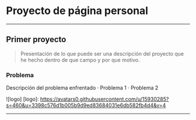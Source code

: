 <!-- This is a comment -->
<!-- Título de la página -->
# Proyecto de página personal
---

<!-- Subtitulo -->
## Primer proyecto
> Presentación de lo que puede ser una descripción del proyecto que he hecho dentro de que campo y por que motivo.

### Problema
Descripción del problema enfrentado
· Problema 1
· Problema 2

![logo]
[logo]: https://avatars0.githubusercontent.com/u/15930285?s=460&u=3398c576d1b005b9d9ed83684031e6db582fb4d4&v=4

---
